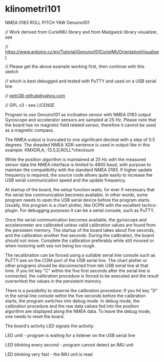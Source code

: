# klinometri101
NMEA 0183 ROLL PITCH YAW Genuino101

// Work derived from CurieIMU library and from Madgwick library visualizer, see

// https://www.arduino.cc/en/Tutorial/Genuino101CurieIMUOrientationVisualiser

// Please get the above example working first, then continue with this sketch

// which is best debugged and tested with PuTTY and used on a USB serial line 

// petri38-github@yahoo.com

// GPL v3 - see LICENSE

Program to use Genuino101 as inclination sensor with NMEA 0183 output
Gyroscope and accelerator sensors are sampled at 25 Hz.
Please note that the board has no magnetic field related sensor,
therefore it cannot be used as a magnetic compass.

The NMEA output is truncated to one significant decimal with a step of
0.5 degrees. The dreaded NMEA XDR-sentence is used in output
like in this example: KMXDR,A,-13.5,D,ROLL*checksum

While the position algorithm is maintained at 25 Hz with the measured
sensor data the NMEA interface is limited to 4800 baud, with purpose
to maintain the compatibility with the standard NMEA 0183. If higher
update frequency is required, the source code allows quite easily to
increase the USB serial communication speed and the update frequency.

At startup of the board, the setup function waits, for ever if necessary
that the serial line communication becomes available. In other words,
some program needs to open the USB serial device before the program starts.
Usually, this program is a chart plotter, like OCPN with the excellent
tactics-plugin. For debugging purposes it can be a serial console, such
as PuTTY.

Once the serial communication becomes available, the gyroscope and
accelerometer are calibrated unless valid calibration values are found
from the persistent memory. The startup of the board takes about five
seconds, and the calibration another five seconds. During the calibration,
the board should not move. Complete the calibration preferably
while still moored or when motoring with sea not being too rough.

The recalibration can be forced using a suitable serial line console
such as PuTTY.exe on the COM-port of the USB serial line. The chart
plotter or other programs should be disconnected from teh USB serial
line at that time. If you hit key "C" within the five first seconds
after the serial line is connected, the calibration procedure is
forced to be executed and the result overwritest the values in the
persistent memory.

There is a possibility to observe the calibration procedure:
If you hit key "D" in the serial line console within the five seconds
before the calibration starts, the program switches into debug mode.
In debug mode, the calibration procedure and the raw data values fed
into the position algorithm are displayed along the NMEA data. To
leave the debug mode, one needs to reset the board.

The board's activity LED signals the activity:

LED unlit - program is waiting for a listener on the USB serial line

LED blinking every second - program cannot detect an IMU unit

LED blinking very fast - the IMU unit is read




